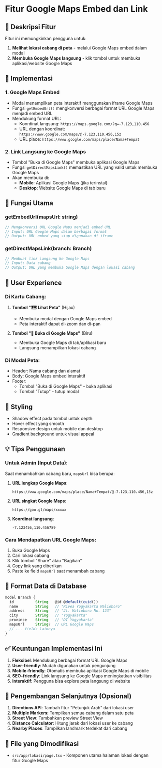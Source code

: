 # Fitur Google Maps Embed dan Link

## 📍 Deskripsi Fitur
Fitur ini memungkinkan pengguna untuk:
1. **Melihat lokasi cabang di peta** - melalui Google Maps embed dalam modal
2. **Membuka Google Maps langsung** - klik tombol untuk membuka aplikasi/website Google Maps

## 🎯 Implementasi

### 1. Google Maps Embed
- Modal menampilkan peta interaktif menggunakan iframe Google Maps
- Fungsi `getEmbedUrl()` mengkonversi berbagai format URL Google Maps menjadi embed URL
- Mendukung format URL:
  - Koordinat langsung: `https://maps.google.com/?q=-7.123,110.456`
  - URL dengan koordinat: `https://www.google.com/maps/@-7.123,110.456,15z`
  - URL place: `https://www.google.com/maps/place/Nama+Tempat`

### 2. Link Langsung ke Google Maps
- Tombol "Buka di Google Maps" membuka aplikasi Google Maps
- Fungsi `getDirectMapsLink()` memastikan URL yang valid untuk membuka Google Maps
- Akan membuka di:
  - **Mobile**: Aplikasi Google Maps (jika terinstal)
  - **Desktop**: Website Google Maps di tab baru

## 🔧 Fungsi Utama

### getEmbedUrl(mapsUrl: string)
```typescript
// Mengkonversi URL Google Maps menjadi embed URL
// Input: URL Google Maps dalam berbagai format
// Output: URL embed yang siap digunakan di iframe
```

### getDirectMapsLink(branch: Branch)
```typescript
// Membuat link langsung ke Google Maps
// Input: Data cabang
// Output: URL yang membuka Google Maps dengan lokasi cabang
```

## 📱 User Experience

### Di Kartu Cabang:
1. **Tombol "🗺️ Lihat Peta"** (Hijau)
   - Membuka modal dengan Google Maps embed
   - Peta interaktif dapat di-zoom dan di-pan

2. **Tombol "📍 Buka di Google Maps"** (Biru)
   - Membuka Google Maps di tab/aplikasi baru
   - Langsung menampilkan lokasi cabang

### Di Modal Peta:
- Header: Nama cabang dan alamat
- Body: Google Maps embed interaktif
- Footer: 
  - Tombol "Buka di Google Maps" - buka aplikasi
  - Tombol "Tutup" - tutup modal

## 🎨 Styling
- Shadow effect pada tombol untuk depth
- Hover effect yang smooth
- Responsive design untuk mobile dan desktop
- Gradient background untuk visual appeal

## 💡 Tips Penggunaan

### Untuk Admin (Input Data):
Saat menambahkan cabang baru, `mapsUrl` bisa berupa:
1. **URL lengkap Google Maps**: 
   ```
   https://www.google.com/maps/place/Nama+Tempat/@-7.123,110.456,15z
   ```

2. **URL singkat Google Maps**:
   ```
   https://goo.gl/maps/xxxxx
   ```

3. **Koordinat langsung**:
   ```
   -7.123456,110.456789
   ```

### Cara Mendapatkan URL Google Maps:
1. Buka Google Maps
2. Cari lokasi cabang
3. Klik tombol "Share" atau "Bagikan"
4. Copy link yang diberikan
5. Paste ke field `mapsUrl` saat menambah cabang

## 🔄 Format Data di Database

```typescript
model Branch {
  id          String   @id @default(cuid())
  name        String   // "Rivea Yogyakarta Malioboro"
  address     String   // "Jl. Malioboro No. 123"
  city        String   // "Yogyakarta"
  province    String   // "DI Yogyakarta"
  mapsUrl     String?  // URL Google Maps
  // ... fields lainnya
}
```

## ✅ Keuntungan Implementasi Ini

1. **Fleksibel**: Mendukung berbagai format URL Google Maps
2. **User-friendly**: Mudah digunakan untuk pengunjung
3. **Mobile-friendly**: Otomatis membuka aplikasi Google Maps di mobile
4. **SEO-friendly**: Link langsung ke Google Maps meningkatkan visibilitas
5. **Interaktif**: Pengguna bisa explore peta langsung di website

## 🚀 Pengembangan Selanjutnya (Opsional)

1. **Directions API**: Tambah fitur "Petunjuk Arah" dari lokasi user
2. **Multiple Markers**: Tampilkan semua cabang dalam satu peta
3. **Street View**: Tambahkan preview Street View
4. **Distance Calculator**: Hitung jarak dari lokasi user ke cabang
5. **Nearby Places**: Tampilkan landmark terdekat dari cabang

## 📝 File yang Dimodifikasi

- `src/app/lokasi/page.tsx` - Komponen utama halaman lokasi dengan fitur Google Maps
